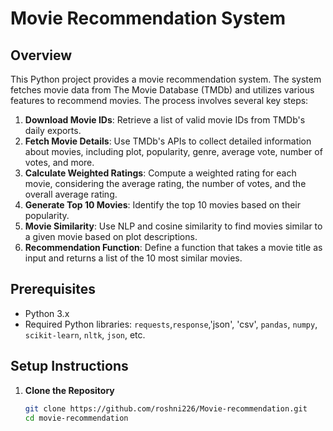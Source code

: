 # Movie Recommendation System

## Overview

This Python project provides a movie recommendation system. The system fetches movie data from The Movie Database (TMDb) and utilizes various features to recommend movies. The process involves several key steps:

1. **Download Movie IDs**: Retrieve a list of valid movie IDs from TMDb's daily exports.
2. **Fetch Movie Details**: Use TMDb's APIs to collect detailed information about movies, including plot, popularity, genre, average vote, number of votes, and more.
3. **Calculate Weighted Ratings**: Compute a weighted rating for each movie, considering the average rating, the number of votes, and the overall average rating.
4. **Generate Top 10 Movies**: Identify the top 10 movies based on their popularity.
5. **Movie Similarity**: Use NLP and cosine similarity to find movies similar to a given movie based on plot descriptions.
6. **Recommendation Function**: Define a function that takes a movie title as input and returns a list of the 10 most similar movies.

## Prerequisites

- Python 3.x
- Required Python libraries: `requests`,`response`,'json', 'csv', `pandas`, `numpy`, `scikit-learn`, `nltk`, `json`, etc.

## Setup Instructions

1. **Clone the Repository**

   ```bash
   git clone https://github.com/roshni226/Movie-recommendation.git
   cd movie-recommendation
